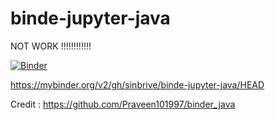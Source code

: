 # binde-jupyter-java

NOT WORK !!!!!!!!!!!!

[![Binder](https://mybinder.org/badge_logo.svg)](https://mybinder.org/v2/gh/sinbrive/binde-jupyter-java/HEAD)

https://mybinder.org/v2/gh/sinbrive/binde-jupyter-java/HEAD


Credit : https://github.com/Praveen101997/binder_java
